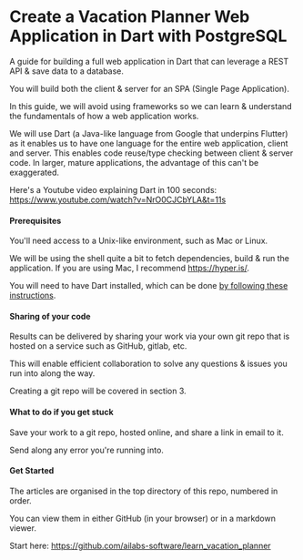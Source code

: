 # Create a Vacation Planner Web Application in Dart with PostgreSQL
A guide for building a full web application in Dart that can leverage a REST API & save data to a database.

You will build both the client & server for an SPA (Single Page Application).

In this guide, we will avoid using frameworks so we can learn & understand the fundamentals of how a web application works.

We will use Dart (a Java-like language from Google that underpins Flutter) as it enables us to have one language for the entire web application, client and server. This enables code reuse/type checking between client & server code. In larger, mature applications, the advantage of this can't be exaggerated.

Here's a Youtube video explaining Dart in 100 seconds:
https://www.youtube.com/watch?v=NrO0CJCbYLA&t=11s

#### Prerequisites

You'll need access to a Unix-like environment, such as Mac or Linux.

We will be using the shell quite a bit to fetch dependencies, build & run the application. If you are using Mac, I recommend https://hyper.is/.

You will need to have Dart installed, which can be done [by following these instructions](https://github.com/ailabs-software/learn_vacation_planner/blob/main/install_dart.md).

#### Sharing of your code

Results can be delivered by sharing your work via your own git repo that is hosted on a service such as GitHub, gitlab, etc.

This will enable efficient collaboration to solve any questions & issues you run into along the way.

Creating a git repo will be covered in section 3.

#### What to do if you get stuck

Save your work to a git repo, hosted online, and share a link in email to it.

Send along any error you're running into.



#### Get Started

The articles are organised in the top directory of this repo, numbered in order.

You can view them in either GitHub (in your browser) or in a markdown viewer.

Start here: https://github.com/ailabs-software/learn_vacation_planner

